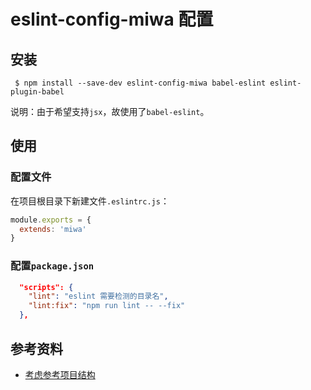 # eslint-config-miwa 配置

## 安装

` $ npm install --save-dev eslint-config-miwa babel-eslint eslint-plugin-babel`

说明：由于希望支持`jsx`，故使用了`babel-eslint`。

## 使用

### 配置文件

在项目根目录下新建文件`.eslintrc.js`：
```javascript
module.exports = {
  extends: 'miwa'
}
```

### 配置`package.json`
```json
  "scripts": {
    "lint": "eslint 需要检测的目录名",
    "lint:fix": "npm run lint -- --fix"
  },
```

## 参考资料
- [考虑参考项目结构](https://github.com/ipluser/eslint-config-es5)